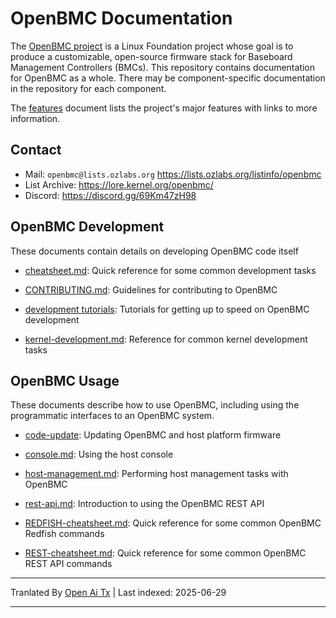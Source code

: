# OpenBMC Documentation

The [OpenBMC project](https://www.openbmc.org/) is a Linux Foundation project
whose goal is to produce a customizable, open-source firmware stack for
Baseboard Management Controllers (BMCs). This repository contains documentation
for OpenBMC as a whole. There may be component-specific documentation in the
repository for each component.

The [features](https://raw.githubusercontent.com/openbmc/docs/master/features.md) document lists the project's major features with
links to more information.

## Contact

- Mail: `openbmc@lists.ozlabs.org` <https://lists.ozlabs.org/listinfo/openbmc>
- List Archive: <https://lore.kernel.org/openbmc/>
- Discord: <https://discord.gg/69Km47zH98>

## OpenBMC Development

These documents contain details on developing OpenBMC code itself

- [cheatsheet.md](https://raw.githubusercontent.com/openbmc/docs/master/cheatsheet.md): Quick reference for some common development
  tasks

- [CONTRIBUTING.md](https://raw.githubusercontent.com/openbmc/docs/master/CONTRIBUTING.md): Guidelines for contributing to OpenBMC

- [development tutorials](https://raw.githubusercontent.com/openbmc/docs/master/development/README.md): Tutorials for getting up to
  speed on OpenBMC development

- [kernel-development.md](https://raw.githubusercontent.com/openbmc/docs/master/kernel-development.md): Reference for common kernel
  development tasks

## OpenBMC Usage

These documents describe how to use OpenBMC, including using the programmatic
interfaces to an OpenBMC system.

- [code-update](architecture/code-update): Updating OpenBMC and host platform
  firmware

- [console.md](https://raw.githubusercontent.com/openbmc/docs/master/console.md): Using the host console

- [host-management.md](https://raw.githubusercontent.com/openbmc/docs/master/host-management.md): Performing host management tasks
  with OpenBMC

- [rest-api.md](https://raw.githubusercontent.com/openbmc/docs/master/rest-api.md): Introduction to using the OpenBMC REST API

- [REDFISH-cheatsheet.md](https://raw.githubusercontent.com/openbmc/docs/master/REDFISH-cheatsheet.md): Quick reference for some
  common OpenBMC Redfish commands

- [REST-cheatsheet.md](https://raw.githubusercontent.com/openbmc/docs/master/REST-cheatsheet.md): Quick reference for some common
  OpenBMC REST API commands

---

Tranlated By [Open Ai Tx](https://github.com/OpenAiTx/OpenAiTx) | Last indexed: 2025-06-29

---